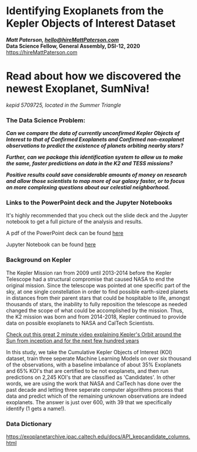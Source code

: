 # Identifying Exoplanets from the Kepler Objects of Interest Dataset
***Matt Paterson, hello@hireMattPaterson.com***<br>
**Data Science Fellow, General Assembly, DSI-12, 2020**<br>
https://hireMattPaterson.com

# Read about how we discovered the newest Exoplanet, SumNiva! 
<i>kepid 5709725, located in the Summer Triangle</i>

### The Data Science Problem:
***Can we compare the data of currently unconfirmed Kepler Objects of Interest to that of Confirmed Exoplanets and Confirmed non-exoplanet observations to predict the existence of planets orbiting nearby stars?***

***Further, can we package this identification system to allow us to make the same, faster predictions on data in the K2 and TESS missions?***

***Positive results could save considerable amounts of money on research and allow those scientists to map more of our galaxy faster, or to focus on more complexing questions about our celestial neighborhood.***

### Links to the PowerPoint deck and the Jupyter Notebooks
It's highly recommended that you check out the slide deck and the Jupyter notebook to get a full picture of the analysis and results.

A pdf of the PowerPoint deck can be found <a href='https://github.com/MattPat1981/exoplanet_alpha_models/blob/master/presentationBoldlyGoing.pdf'>here</a>

Jupyter Notebook can be found <a href='https://github.com/MattPat1981/exoplanet_alpha_models/blob/master/code/exoplanet_identification.ipynb'>here</a>

### Background on Kepler
The Kepler Mission ran from 2009 until 2013-2014 before the Kepler Telescope had a structural compromise that caused NASA to end the original mission. Since the telescope was pointed at one specific part of the sky, at one single constellation in order to find possible earth-sized planets in distances from their parent stars that could be hospitable to life, amongst thousands of stars, the inability to fully reposition the telescope as needed changed the scope of what could be accomplished by the mission. Thus, the K2 mission was born and from 2014-2018, Kepler continued to provide data on possible exoplanets to NASA and CalTech Scientists.

<a href="https://www.youtube.com/embed/lBbHNzwom7g">Check out this great 2 minute video explaining Kepler's Orbit around the Sun from inception and for the next few hundred years</a>

In this study, we take the Cumulative Kepler Objects of Interest (KOI) dataset, train three seperate Machine Learning Models on over six thousand of the observations, with a baseline imbalance of about 35% Exoplanets and 65% KOI's that are certified to be not exoplanets, and then run predictions on 2,245 KOI's that are classified as 'Candidates'. In other words, we are using the work that NASA and CalTech has done over the past decade and letting three seperate computer algorithms process that data and predict which of the remaining unknown observations are indeed exoplanets. The answer is just over 600, with 39 that we specifically identify (1 gets a name!).

### Data Dictionary
https://exoplanetarchive.ipac.caltech.edu/docs/API_kepcandidate_columns.html
